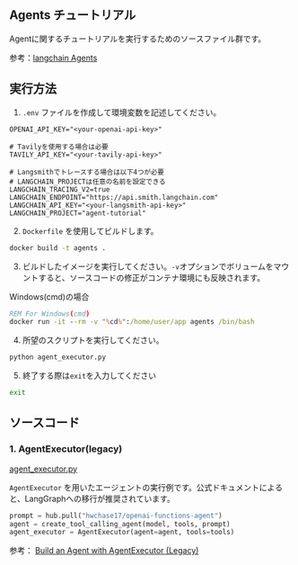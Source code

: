 ## Agents チュートリアル

Agentに関するチュートリアルを実行するためのソースファイル群です。

参考：[langchain Agents](https://python.langchain.com/docs/how_to/#agents)

## 実行方法

1. `.env` ファイルを作成して環境変数を記述してください。

```
OPENAI_API_KEY="<your-openai-api-key>"

# Tavilyを使用する場合は必要
TAVILY_API_KEY="<your-tavily-api-key>"

# Langsmithでトレースする場合は以下4つが必要
# LANGCHAIN_PROJECTは任意の名前を設定できる
LANGCHAIN_TRACING_V2=true
LANGCHAIN_ENDPOINT="https://api.smith.langchain.com"
LANGCHAIN_API_KEY="<your-langsmith-api-key>"
LANGCHAIN_PROJECT="agent-tutorial"
```

2. `Dockerfile` を使用してビルドします。

```bash
docker build -t agents .
```

3. ビルドしたイメージを実行してください。`-v`オプションでボリュームをマウントすると、ソースコードの修正がコンテナ環境にも反映されます。

Windows(cmd)の場合
```cmd
REM For Windows(cmd)
docker run -it --rm -v "%cd%":/home/user/app agents /bin/bash
```

4. 所望のスクリプトを実行してください。

```bash
python agent_executor.py
```

5. 終了する際は`exit`を入力してください

```bash
exit
```

## ソースコード

### 1. AgentExecutor(legacy)
[agent_executor.py](agent_executor.py)

`AgentExecutor` を用いたエージェントの実行例です。公式ドキュメントによると、LangGraphへの移行が推奨されています。

```python
prompt = hub.pull("hwchase17/openai-functions-agent")
agent = create_tool_calling_agent(model, tools, prompt)
agent_executor = AgentExecutor(agent=agent, tools=tools)
```

参考：
[Build an Agent with AgentExecutor (Legacy)](https://python.langchain.com/docs/how_to/agent_executor/)
